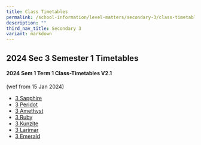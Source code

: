 ```yaml
---
title: Class Timetables
permalink: /school-information/level-matters/secondary-3/class-timetables/
description: ""
third_nav_title: Secondary 3
variant: markdown
---
```

## 2024 Sec 3 Semester 1 Timetables

#### 2024 Sem 1 Term 1 Class-Timetables V2.1
(wef from 15 Jan 2024)

*   <a target="_blank" href="/files/Class%20Timetables/2024_Term1_V2_1/2024_SEM1_S3S_TT_V2_1.pdf">3 Sapphire</a>
*   <a target="_blank" href="/files/Class%20Timetables/2024_Term1_V2_1/2024_SEM1_S3P_TT_V2_1.pdf">3 Peridot</a>
*   <a target="_blank" href="/files/Class%20Timetables/2024_Term1_V2_1/2024_SEM1_S3A_TT_V2_1.pdf">3 Amethyst</a>
*   <a target="_blank" href="/files/Class%20Timetables/2024_Term1_V2_1/2024_SEM1_S3R_TT_V2_1.pdf">3 Ruby</a>
*   <a target="_blank" href="/files/Class%20Timetables/2024_Term1_V2_1/2024_SEM1_S3K_TT_V2_1.pdf">3 Kunzite</a>
*   <a target="_blank" href="/files/Class%20Timetables/2024_Term1_V2_1/2024_SEM1_S3L_TT_V2_1.pdf">3 Larimar</a>
*   <a target="_blank" href="/files/Class%20Timetables/2024_Term1_V2_1/2024_SEM1_S3E_TT_V2_1.pdf">3 Emerald</a>